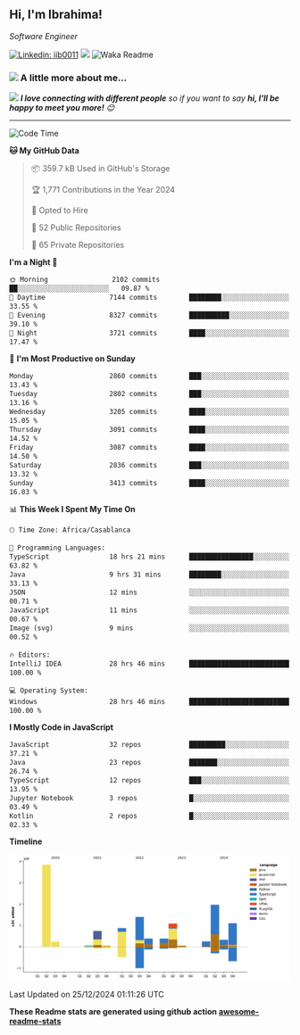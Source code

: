 <h2>Hi, I'm Ibrahima! </h2>
<p><em>Software Engineer 
</em></p>


[![Linkedin: iib0011](https://img.shields.io/badge/-iib0011-blue?style=flat-square&logo=Linkedin&logoColor=white&link=https://www.linkedin.com/in/iib0011/)](https://www.linkedin.com/in/iib0011/)
![](https://visitor-badge.glitch.me/badge?page_id=iib0011)
![Waka Readme](https://github.com/iib0011/iib0011/workflows/Waka%20Readme/badge.svg)


### <img src="https://media.giphy.com/media/VgCDAzcKvsR6OM0uWg/giphy.gif" width="50"> A little more about me...  


<img src="https://media.giphy.com/media/LnQjpWaON8nhr21vNW/giphy.gif" width="60"> <em><b>I love connecting with different people</b> so if you want to say <b>hi, I'll be happy to meet you more!</b> 😊</em>

---
<!--START_SECTION:waka-->
![Code Time](http://img.shields.io/badge/Code%20Time-4%2C163%20hrs%2028%20mins-blue)

**🐱 My GitHub Data** 

> 📦 359.7 kB Used in GitHub's Storage 
 > 
> 🏆 1,771 Contributions in the Year 2024
 > 
> 💼 Opted to Hire
 > 
> 📜 52 Public Repositories 
 > 
> 🔑 65 Private Repositories 
 > 
**I'm a Night 🦉** 

```text
🌞 Morning                2102 commits        ██░░░░░░░░░░░░░░░░░░░░░░░   09.87 % 
🌆 Daytime                7144 commits        ████████░░░░░░░░░░░░░░░░░   33.55 % 
🌃 Evening                8327 commits        ██████████░░░░░░░░░░░░░░░   39.10 % 
🌙 Night                  3721 commits        ████░░░░░░░░░░░░░░░░░░░░░   17.47 % 
```
📅 **I'm Most Productive on Sunday** 

```text
Monday                   2860 commits        ███░░░░░░░░░░░░░░░░░░░░░░   13.43 % 
Tuesday                  2802 commits        ███░░░░░░░░░░░░░░░░░░░░░░   13.16 % 
Wednesday                3205 commits        ████░░░░░░░░░░░░░░░░░░░░░   15.05 % 
Thursday                 3091 commits        ████░░░░░░░░░░░░░░░░░░░░░   14.52 % 
Friday                   3087 commits        ████░░░░░░░░░░░░░░░░░░░░░   14.50 % 
Saturday                 2836 commits        ███░░░░░░░░░░░░░░░░░░░░░░   13.32 % 
Sunday                   3413 commits        ████░░░░░░░░░░░░░░░░░░░░░   16.03 % 
```


📊 **This Week I Spent My Time On** 

```text
🕑︎ Time Zone: Africa/Casablanca

💬 Programming Languages: 
TypeScript               18 hrs 21 mins      ████████████████░░░░░░░░░   63.82 % 
Java                     9 hrs 31 mins       ████████░░░░░░░░░░░░░░░░░   33.13 % 
JSON                     12 mins             ░░░░░░░░░░░░░░░░░░░░░░░░░   00.71 % 
JavaScript               11 mins             ░░░░░░░░░░░░░░░░░░░░░░░░░   00.67 % 
Image (svg)              9 mins              ░░░░░░░░░░░░░░░░░░░░░░░░░   00.52 % 

🔥 Editors: 
IntelliJ IDEA            28 hrs 46 mins      █████████████████████████   100.00 % 

💻 Operating System: 
Windows                  28 hrs 46 mins      █████████████████████████   100.00 % 
```

**I Mostly Code in JavaScript** 

```text
JavaScript               32 repos            █████████░░░░░░░░░░░░░░░░   37.21 % 
Java                     23 repos            ███████░░░░░░░░░░░░░░░░░░   26.74 % 
TypeScript               12 repos            ███░░░░░░░░░░░░░░░░░░░░░░   13.95 % 
Jupyter Notebook         3 repos             █░░░░░░░░░░░░░░░░░░░░░░░░   03.49 % 
Kotlin                   2 repos             █░░░░░░░░░░░░░░░░░░░░░░░░   02.33 % 
```



**Timeline**

![Lines of Code chart](https://raw.githubusercontent.com/iib0011/iib0011/master/assets/bar_graph.png)


 Last Updated on 25/12/2024 01:11:26 UTC
<!--END_SECTION:waka-->

**These Readme stats are generated using github action [awesome-readme-stats](https://github.com/iib0011/waka-readme-stats)**

